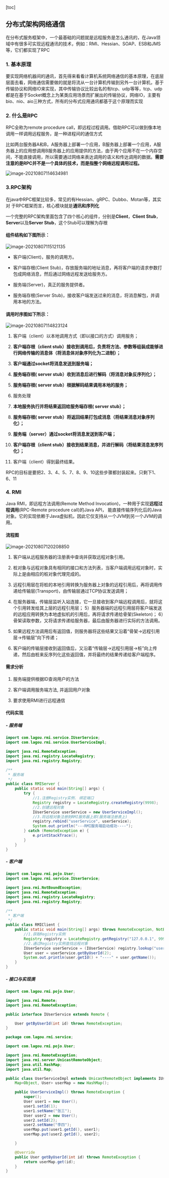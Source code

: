 [toc]

## 分布式架构网络通信

在分布式服务框架中，一个最基础的问题就是远程服务是怎么通讯的，在Java领域中有很多可实现远程通讯的技术，例如：RMI、Hessian、SOAP、ESB和JMS等，它们都实现了RPC

### 1. 基本原理

要实现网络机器间的通讯，首先得来看看计算机系统网络通信的基本原理，在底层层面去看，网络通信需要做的就是将流从一台计算机传输到另外一台计算机，基于传输协议和网络IO来实现，其中传输协议比较出名的有tcp、udp等等，tcp、udp都是在基于Socket概念上为某类应用场景而扩展出的传输协议，网络IO，主要有bio、nio、aio三种方式，所有的分布式应用通讯都基于这个原理而实现



### 2. 什么是RPC

RPC全称为remote procedure call，即远程过程调用。借助RPC可以做到像本地调用一样调用远程服务，是一种进程间的通信方式

比如两台服务器A和B，A服务器上部署一个应用，B服务器上部署一个应用，A服务器上的应用想调用B服务器上的应用提供的方法，由于两个应用不在一个内存空间，不能直接调用，所以需要通过网络来表达调用的语义和传达调用的数据。**需要注意的是RPC并不是一个具体的技术，而是指整个网络远程调用过程。**

![image-20210807114634981](images/image-20210807114634981.png)



### 3.RPC架构

 在java中RPC框架比较多，常见的有Hessian、gRPC、Dubbo、Motan等，其实对 于RPC框架而言，核心模块就是**通讯和序列化**

一个完整的RPC架构里面包含了四个核心的组件，分别是**Client**，**Client Stub**，**Server**以及**Server Stub**，这个Stub可以理解为存根

#### 组件结构如下图所示：

![image-20210807115121135](images/image-20210807115121135.png)

- 客户端(Client)，服务的调用方。

- 客户端存根(Client Stub)，存放服务端的地址消息，再将客户端的请求参数打包成网络消息，然后通过网络远程发送给服务方。

- 服务端(Server)，真正的服务提供者。

- 服务端存根(Server Stub)，接收客户端发送过来的消息，将消息解包，并调用本地的方法。



#### 调用时序图如下所示：

![image-20210807114823124](images/image-20210807114823124.png)

1. 客户端（client）以本地调用方式（即以接口的方式）调用服务；

2. **客户端存根（client stub）接收到调用后，负责将方法、参数等组装成能够进行网络传输的消息体（将消息体对象序列化为二进制）；**

3. **客户端通过socket将消息发送到服务端；**

4. **服务端存根( server stub）收到消息后进行解码（将消息对象反序列化）；**

5. **服务端存根( server stub）根据解码结果调用本地的服务；**

6. 服务处理

7. **本地服务执行并将结果返回给服务端存根( server stub）；**

8. **服务端存根( server stub）将返回结果打包成消息（将结果消息对象序列化）；**

9. **服务端（server）通过socket将消息发送到客户端；**

10. **客户端存根（client stub）接收到结果消息，并进行解码（将结果消息发序列化）；**

11. 客户端（client）得到最终结果。

RPC的目标是要把2、3、4、5、7、8、9、10这些步骤都封装起来。只剩下1、6、11



### 4. RMI

 Java RMI，即远程方法调用(Remote Method Invocation)，一种用于实现**远程过程调用**(RPC-Remote procedure call)的Java API， 能直接传输序列化后的Java对象。它的实现依赖于Java虚拟机，因此它仅支持从一个JVM到另一个JVM的调用。

#### 流程图

![image-20210807120208850](images/image-20210807120208850.png)

1. 客户端从远程服务器的注册表中查询并获取远程对象引用。 

2. 桩对象与远程对象具有相同的接口和方法列表，当客户端调用远程对象时，实际上是由相应的桩对象代理完成的。

3. 远程引用层在将桩的本地引用转换为服务器上对象的远程引用后，再将调用传递给传输层(Transport)，由传输层通过TCP协议发送调用； 

4. 在服务器端，传输层监听入站连接，它一旦接收到客户端远程调用后，就将这个引用转发给其上层的远程引用层； 5）服务器端的远程引用层将客户端发送的远程应用转换为本地虚拟机的引用后，再将请求传递给骨架(Skeleton)； 6）骨架读取参数，又将请求传递给服务器，最后由服务器进行实际的方法调用。

5. 如果远程方法调用后有返回值，则服务器将这些结果又沿着“骨架->远程引用层->传输层”向下传递；

6. 客户端的传输层接收到返回值后，又沿着“传输层->远程引用层->桩”向上传递，然后由桩来反序列化这些返回值，并将最终的结果传递给客户端程序。



#### 需求分析

1. 服务端提供根据ID查询用户的方法

2. 客户端调用服务端方法, 并返回用户对象

3. 要求使用RMI进行远程通信

#### 代码实现

##### - 服务端

```java
import com.lagou.rmi.service.IUserService;
import com.lagou.rmi.service.UserServiceImpl;

import java.rmi.RemoteException;
import java.rmi.registry.LocateRegistry;
import java.rmi.registry.Registry;

/**
 * 服务端
 */
public class RMIServer {
    public static void main(String[] args) {
        try {
            //1.注册Registry实例. 绑定端口
            Registry registry = LocateRegistry.createRegistry(9998);
            //2.创建远程对象
            IUserService userService = new UserServiceImpl();
            //3.将远程对象注册到RMI服务器上即(服务端注册表上)
            registry.rebind("userService", userService);
            System.out.println("---RMI服务端启动成功----");
        } catch (RemoteException e) {
            e.printStackTrace();
        }
    }
}
```

##### - 客户端

```java
import com.lagou.rmi.pojo.User;
import com.lagou.rmi.service.IUserService;

import java.rmi.NotBoundException;
import java.rmi.RemoteException;
import java.rmi.registry.LocateRegistry;
import java.rmi.registry.Registry;

/**
 * 客户端
 */
public class RMIClient {
    public static void main(String[] args) throws RemoteException, NotBoundException {
        //1.获取Registry实例
        Registry registry = LocateRegistry.getRegistry("127.0.0.1", 9998);
        //2.通过Registry实例查找远程对象
        IUserService userService = (IUserService) registry.lookup("userService");
        User user = userService.getByUserId(2);
        System.out.println(user.getId() + "----" + user.getName());
    }
}
```

##### - 接口与实现类

```java
import com.lagou.rmi.pojo.User;

import java.rmi.Remote;
import java.rmi.RemoteException;

public interface IUserService extends Remote {

    User getByUserId(int id) throws RemoteException;
}
```

```java
package com.lagou.rmi.service;

import com.lagou.rmi.pojo.User;

import java.rmi.RemoteException;
import java.rmi.server.UnicastRemoteObject;
import java.util.HashMap;
import java.util.Map;

public class UserServiceImpl extends UnicastRemoteObject implements IUserService {
    Map<Object, User> userMap = new HashMap();

    public UserServiceImpl() throws RemoteException {
        super();
        User user1 = new User();
        user1.setId(1);
        user1.setName("张三");
        User user2 = new User();
        user2.setId(2);
        user2.setName("李四");
        userMap.put(user1.getId(), user1);
        userMap.put(user2.getId(), user2);

    }

    @Override
    public User getByUserId(int id) throws RemoteException {
        return userMap.get(id);
    }
}
```

